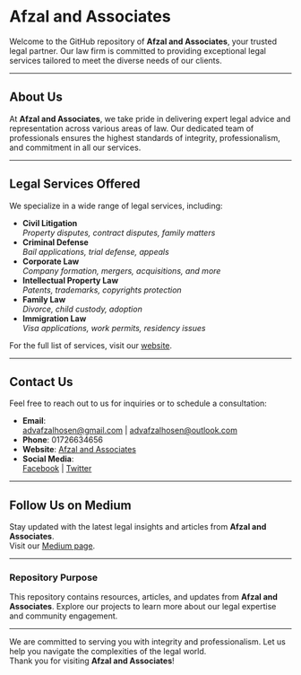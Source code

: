# Afzal and Associates

Welcome to the GitHub repository of **Afzal and Associates**, your trusted legal partner. Our law firm is committed to providing exceptional legal services tailored to meet the diverse needs of our clients.

---

## About Us

At **Afzal and Associates**, we take pride in delivering expert legal advice and representation across various areas of law. Our dedicated team of professionals ensures the highest standards of integrity, professionalism, and commitment in all our services.

---

## Legal Services Offered

We specialize in a wide range of legal services, including:

- **Civil Litigation**  
  *Property disputes, contract disputes, family matters*  
- **Criminal Defense**  
  *Bail applications, trial defense, appeals*  
- **Corporate Law**  
  *Company formation, mergers, acquisitions, and more*  
- **Intellectual Property Law**  
  *Patents, trademarks, copyrights protection*  
- **Family Law**  
  *Divorce, child custody, adoption*  
- **Immigration Law**  
  *Visa applications, work permits, residency issues*  

For the full list of services, visit our [website](https://yourwebsite.com).

---

## Contact Us

Feel free to reach out to us for inquiries or to schedule a consultation:

- **Email**:  
  [advafzalhosen@gmail.com](mailto:advafzalhosen@gmail.com) | [advafzalhosen@outlook.com](mailto:advafzalhosen@outlook.com)  
- **Phone**: 01726634656  
- **Website**: [Afzal and Associates](https://yourwebsite.com)  
- **Social Media**:  
  [Facebook](https://facebook.com/yourfacebookpage) | [Twitter](https://twitter.com/yourtwitterhandle)  

---

## Follow Us on Medium

Stay updated with the latest legal insights and articles from **Afzal and Associates**.  
Visit our [Medium page](https://medium.com/@advafzalhosen).

---

### Repository Purpose

This repository contains resources, articles, and updates from **Afzal and Associates**. Explore our projects to learn more about our legal expertise and community engagement.

---

We are committed to serving you with integrity and professionalism. Let us help you navigate the complexities of the legal world.  
Thank you for visiting **Afzal and Associates**!
